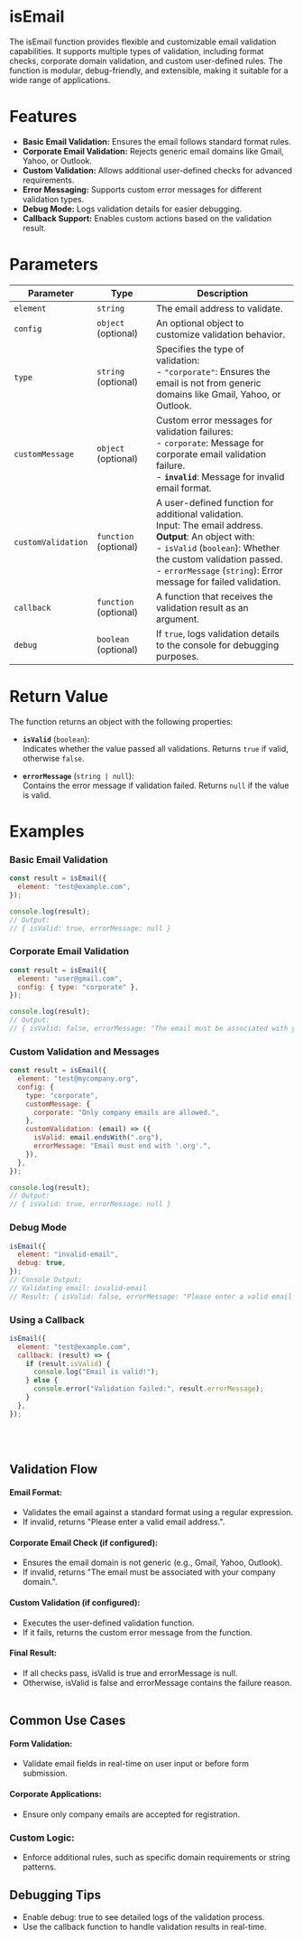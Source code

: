# isEmail

The isEmail function provides flexible and customizable email validation capabilities. It supports multiple types of validation, including format checks, corporate domain validation, and custom user-defined rules. The function is modular, debug-friendly, and extensible, making it suitable for a wide range of applications.


# Features
- **Basic Email Validation:** Ensures the email follows standard format rules.
- **Corporate Email Validation:** Rejects generic email domains like Gmail, Yahoo, or Outlook.
- **Custom Validation:** Allows additional user-defined checks for advanced requirements.
- **Error Messaging:** Supports custom error messages for different validation types.
- **Debug Mode:** Logs validation details for easier debugging.
- **Callback Support:** Enables custom actions based on the validation result.

# Parameters

| **Parameter**       | **Type**            | **Description**                                                                                                                                              |
|----------------------|---------------------|--------------------------------------------------------------------------------------------------------------------------------------------------------------|
| `element`            | `string`           | The email address to validate.                                                                                                                              |
| `config`             | `object` (optional)| An optional object to customize validation behavior.                                                                                                        |
| `type`           | `string` (optional)| Specifies the type of validation: <br> - `"corporate"`: Ensures the email is not from generic domains like Gmail, Yahoo, or Outlook.                        |
| `customMessage`  | `object` (optional)| Custom error messages for validation failures: <br> - `corporate`: Message for corporate email validation failure. <br> - **`invalid`**: Message for invalid email format. |
| `customValidation` | `function` (optional)| A user-defined function for additional validation. <br> Input: The email address. <br> **Output**: An object with: <br> - `isValid` (`boolean`): Whether the custom validation passed. <br> - `errorMessage` (`string`): Error message for failed validation. |
| `callback`           | `function` (optional)| A function that receives the validation result as an argument.                                                                                              |
| `debug`              | `boolean` (optional)| If `true`, logs validation details to the console for debugging purposes.                                                                                   |

# Return Value

The function returns an object with the following properties:

- **`isValid`** (`boolean`):  
  Indicates whether the value passed all validations. Returns `true` if valid, otherwise `false`.

- **`errorMessage`** (`string | null`):  
  Contains the error message if validation failed. Returns `null` if the value is valid.

# Examples


### Basic Email Validation
```js
const result = isEmail({
  element: "test@example.com",
});

console.log(result);
// Output:
// { isValid: true, errorMessage: null }
```

### Corporate Email Validation
```js
const result = isEmail({
  element: "user@gmail.com",
  config: { type: "corporate" },
});

console.log(result);
// Output:
// { isValid: false, errorMessage: "The email must be associated with your company domain. Personal email providers such as Gmail, Yahoo, or Outlook are not permitted." }
```

### Custom Validation and Messages

```js
const result = isEmail({
  element: "test@mycompany.org",
  config: {
    type: "corporate",
    customMessage: {
      corporate: "Only company emails are allowed.",
    },
    customValidation: (email) => ({
      isValid: email.endsWith(".org"),
      errorMessage: "Email must end with '.org'.",
    }),
  },
});

console.log(result);
// Output:
// { isValid: true, errorMessage: null }
```

### Debug Mode
```js
isEmail({
  element: "invalid-email",
  debug: true,
});
// Console Output:
// Validating email: invalid-email
// Result: { isValid: false, errorMessage: "Please enter a valid email address." }
```

### Using a Callback
```js
isEmail({
  element: "test@example.com",
  callback: (result) => {
    if (result.isValid) {
      console.log("Email is valid!");
    } else {
      console.error("Validation failed:", result.errorMessage);
    }
  },
});
```

<br>
<br>


## Validation Flow

#### Email Format:

- Validates the email against a standard format using a regular expression.
- If invalid, returns "Please enter a valid email address.".

#### Corporate Email Check (if configured):

- Ensures the email domain is not generic (e.g., Gmail, Yahoo, Outlook).
- If invalid, returns "The email must be associated with your company domain.".

#### Custom Validation (if configured):

- Executes the user-defined validation function.
- If it fails, returns the custom error message from the function.

#### Final Result:

- If all checks pass, isValid is true and errorMessage is null.
- Otherwise, isValid is false and errorMessage contains the failure reason.
<br><br>

## Common Use Cases

#### Form Validation:

- Validate email fields in real-time on user input or before form submission.
#### Corporate Applications:

- Ensure only company emails are accepted for registration.

### Custom Logic:

- Enforce additional rules, such as specific domain requirements or string patterns.

## Debugging Tips
- Enable debug: true to see detailed logs of the validation process.
- Use the callback function to handle validation results in real-time.